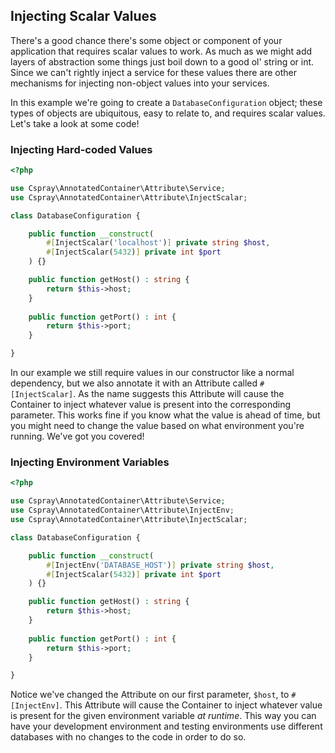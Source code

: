 ## Injecting Scalar Values

There's a good chance there's some object or component of your application that requires scalar values to work. As much 
as we might add layers of abstraction some things just boil down to a good ol' string or int. Since we can't rightly inject 
a service for these values there are other mechanisms for injecting non-object values into your services.

In this example we're going to create a `DatabaseConfiguration` object; these types of objects are ubiquitous, easy to 
relate to, and requires scalar values. Let's take a look at some code!

### Injecting Hard-coded Values

```php
<?php

use Cspray\AnnotatedContainer\Attribute\Service;
use Cspray\AnnotatedContainer\Attribute\InjectScalar;

class DatabaseConfiguration {

    public function __construct(
        #[InjectScalar('localhost')] private string $host,
        #[InjectScalar(5432)] private int $port 
    ) {}

    public function getHost() : string {
        return $this->host;
    } 
    
    public function getPort() : int {
        return $this->port;
    }

}
```

In our example we still require values in our constructor like a normal dependency, but we also annotate it with an 
Attribute called `#[InjectScalar]`. As the name suggests this Attribute will cause the Container to inject whatever 
value is present into the corresponding parameter. This works fine if you know what the value is ahead of time, but you 
might need to change the value based on what environment you're running. We've got you covered!

### Injecting Environment Variables

```php
<?php

use Cspray\AnnotatedContainer\Attribute\Service;
use Cspray\AnnotatedContainer\Attribute\InjectEnv;
use Cspray\AnnotatedContainer\Attribute\InjectScalar;

class DatabaseConfiguration {

    public function __construct(
        #[InjectEnv('DATABASE_HOST')] private string $host,
        #[InjectScalar(5432)] private int $port 
    ) {}

    public function getHost() : string {
        return $this->host;
    } 
    
    public function getPort() : int {
        return $this->port;
    }

}
```

Notice we've changed the Attribute on our first parameter, `$host`, to `#[InjectEnv]`. This Attribute will cause the 
Container to inject whatever value is present for the given environment variable _at runtime_. This way you can have your 
development environment and testing environments use different databases with no changes to the code in order to do so.